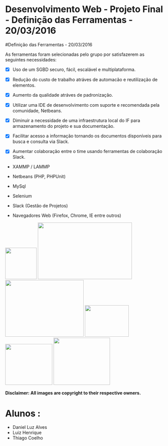 # Desenvolvimento Web - Projeto Final - Definição das Ferramentas - 20/03/2016
 
#Definição das Ferramentas  - 20/03/2016  

As ferramentas foram selecionadas pelo grupo por satisfazerem as seguintes necessidades:

- [x] Uso de um SGBD securo, fácil, escalável e multiplataforma.

- [x] Redução do custo de trabalho atráves de automacão e reutilização de elementos. 

- [x] Aumento da qualidade atráves de padronização.

- [x] Utilizar uma IDE de desenvolvimento com suporte e recomendada pela comunidade, Netbeans.

- [x] Diminuir a necessidade de uma infraestrutura local do IF para armazenamento do projeto e sua documentação. 

- [x] Facilitar acesso a informação tornando os documentos disponíveis para busca e consulta via Slack. 

- [x] Aumentar colaboração entre o time usando ferramentas de colaboração Slack. 

* XAMMP / LAMMP 

* Netbeans (PHP, PHPUnit) 

* MySql  

* Selenium  

* Slack (Gestão de Projetos) 

* Navegadores Web (Firefox, Chrome, IE entre outros)

<img src="https://cloud.githubusercontent.com/assets/8259531/13906468/6d200b36-eeb5-11e5-95b1-8ca56225029e.png" width=100px height=100px />
<img src="https://cloud.githubusercontent.com/assets/8259531/13906467/6cf37b20-eeb5-11e5-8f38-999ab9af76fc.png" width=300px height=180px />
<img src="https://cloud.githubusercontent.com/assets/8259531/13906441/bd78b17e-eeb4-11e5-9d17-8ae7cb0c8906.jpg" width=250px height=180px/>

<img src="https://cloud.githubusercontent.com/assets/8259531/13906465/6cba6402-eeb5-11e5-9159-d467d53ebd4b.png" width=140px height=100px />
<img src="https://cloud.githubusercontent.com/assets/8259531/13906466/6cd8c5f0-eeb5-11e5-9095-500bee37f56b.png" width=150px height=130px />
<img src="https://cloud.githubusercontent.com/assets/8259531/13906469/6d32a2fa-eeb5-11e5-9c08-f3ab726340ff.png" width=180px height=150px />

**Disclaimer: All images are copyright to their respective owners.**


# Alunos : 
* Daniel Luz Alves
* Luiz Henrique 
* Thiago Coelho
